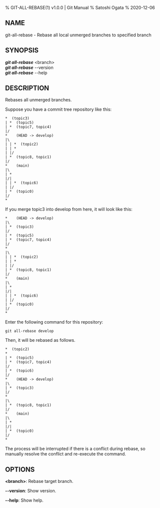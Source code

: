 % GIT-ALL-REBASE(1) v1.0.0 | Git Manual
% Satoshi Ogata
% 2020-12-06

NAME
----

git-all-rebase - Rebase all local unmerged branches to specified branch

SYNOPSIS
--------

***git all-rebase*** &lt;branch&gt;  
***git all-rebase*** --version  
***git all-rebase*** --help

DESCRIPTION
-----------

Rebases all unmerged branches.

Suppose you have a commit tree repository like this:

```
*  (topic3)
| *  (topic5)
| *  (topic7, topic4)
|/
*    (HEAD -> develop)
|\
| | *  (topic2)
| | *
| |/
| *  (topic8, topic1)
|/
*    (main)
|\
| *
|/|
| | *  (topic6)
| |/
| *  (topic0)
|/
*
```

If you merge topic3 into develop from here, it will look like this:

```
*    (HEAD -> develop)
|\
| *  (topic3)
|/
| *  (topic5)
| *  (topic7, topic4)
|/
*
|\
| | *  (topic2)
| | *
| |/
| *  (topic8, topic1)
|/
*    (main)
|\
| *
|/|
| | *  (topic6)
| |/
| *  (topic0)
|/
*
```

Enter the following command for this repository:

`git all-rebase develop`

Then, it will be rebased as follows.

```
*  (topic2)
*
| *  (topic5)
| *  (topic7, topic4)
|/
| *  (topic6)
|/
*    (HEAD -> develop)
|\
| *  (topic3)
|/
*
|\
| *  (topic8, topic1)
|/
*    (main)
|\
| *
|/|
| *  (topic0)
|/
*
```

The process will be interrupted if there is a conflict during rebase, so manually resolve the conflict and re-execute the command.

OPTIONS
-------

**&lt;branch&gt;**:
Rebase target branch.

**\--version**:
Show version.

**\--help**:
Show help.
